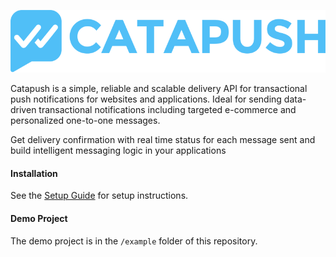 ![Catapush Logo](https://github.com/Catapush/catapush-ios-sdk-pod/blob/master/images/catapush_logo.png)

Catapush is a simple, reliable and scalable delivery API for transactional push notifications for websites and applications. Ideal for sending data-driven transactional notifications including targeted e-commerce and personalized one-to-one messages.

Get delivery confirmation with real time status for each message sent and build intelligent messaging logic in your applications

#### Installation
See the [Setup Guide](SETUP.md) for setup instructions.

#### Demo Project
The demo project is in the `/example` folder of this repository.